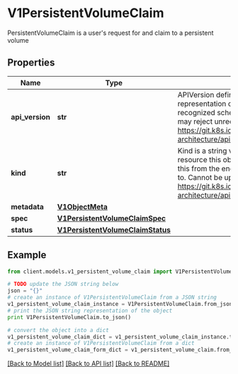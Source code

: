 # V1PersistentVolumeClaim

PersistentVolumeClaim is a user's request for and claim to a persistent volume

## Properties
Name | Type | Description | Notes
------------ | ------------- | ------------- | -------------
**api_version** | **str** | APIVersion defines the versioned schema of this representation of an object. Servers should convert recognized schemas to the latest internal value, and may reject unrecognized values. More info: https://git.k8s.io/community/contributors/devel/sig-architecture/api-conventions.md#resources | [optional] 
**kind** | **str** | Kind is a string value representing the REST resource this object represents. Servers may infer this from the endpoint the client submits requests to. Cannot be updated. In CamelCase. More info: https://git.k8s.io/community/contributors/devel/sig-architecture/api-conventions.md#types-kinds | [optional] 
**metadata** | [**V1ObjectMeta**](V1ObjectMeta.md) |  | [optional] 
**spec** | [**V1PersistentVolumeClaimSpec**](V1PersistentVolumeClaimSpec.md) |  | [optional] 
**status** | [**V1PersistentVolumeClaimStatus**](V1PersistentVolumeClaimStatus.md) |  | [optional] 

## Example

```python
from client.models.v1_persistent_volume_claim import V1PersistentVolumeClaim

# TODO update the JSON string below
json = "{}"
# create an instance of V1PersistentVolumeClaim from a JSON string
v1_persistent_volume_claim_instance = V1PersistentVolumeClaim.from_json(json)
# print the JSON string representation of the object
print V1PersistentVolumeClaim.to_json()

# convert the object into a dict
v1_persistent_volume_claim_dict = v1_persistent_volume_claim_instance.to_dict()
# create an instance of V1PersistentVolumeClaim from a dict
v1_persistent_volume_claim_form_dict = v1_persistent_volume_claim.from_dict(v1_persistent_volume_claim_dict)
```
[[Back to Model list]](../README.md#documentation-for-models) [[Back to API list]](../README.md#documentation-for-api-endpoints) [[Back to README]](../README.md)


